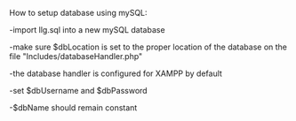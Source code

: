 How to setup database using mySQL:

-import llg.sql into a new mySQL database

-make sure $dbLocation is set to the proper location of the database on the file "Includes/databaseHandler.php"

-the database handler is configured for XAMPP by default

-set $dbUsername and $dbPassword

-$dbName should remain constant
